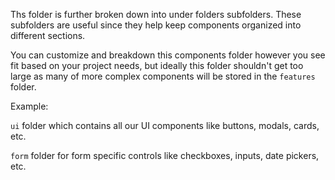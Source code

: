Ths folder is further broken down into under folders subfolders. These subfolders are useful since they help keep components organized into different sections.

You can customize and breakdown this components folder however you see fit based on your project needs, but ideally this folder shouldn't get too large as many of more complex components will be stored in the `features` folder.

Example:

`ui` folder which contains all our UI components like buttons, modals, cards, etc.

`form` folder for form specific controls like checkboxes, inputs, date pickers, etc.
